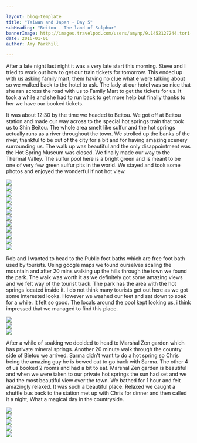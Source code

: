 ```yaml
---

layout: blog-template
title: "Taiwan and Japan - Day 5"
subHeading: "Beitou - The land of Sulphur"
bannerImage: http://images.travelpod.com/users/amynp/9.1452127244.tori-gate.jpg
date: 2016-01-01
author: Amy Parkhill

---
```

After a late night last night it was a very late start this morning. Steve and I tried to work out how to get our train tickets for tomorrow. This ended up with us asking family mart, them having no clue what e were talking about so we walked back to the hotel to ask. The lady at our hotel was so nice that she ran across the road with us to Family Mart to get the tickets for us. It took a while and she had to run back to get more help but finally thanks to her we have our booked tickets. 

It was about 12:30 by the time we headed to Beitou. We got off at Beitou station and made our way across to the special hot springs train that took us to Shin Beitou. The whole area smelt like sulfur and the hot springs actually runs as a river throughout the town. We strolled up the banks of the river, thankful to be out of the city for a bit and for having amazing scenery surrounding us. The walk up was beautiful and the only disappointment was the Hot Spring Museum was closed. We finally made our way to the Thermal Valley. The sulfur pool here is a bright green and is meant to be one of very few green sulfur pits in the world. We stayed and took some photos and enjoyed the wonderful if not hot view.

<div class="center-image"><img src="http://images.travelpod.com/users/amynp/9.1451688855.beitou-train.jpg" /></div>
<div class="center-image"><img src="http://images.travelpod.com/users/amynp/9.1451688855.notice-the-sign.jpg" /></div>
<div class="center-image"><img src="http://images.travelpod.com/users/amynp/9.1451688855.hot-spring-runs-through-town.jpg" /></div>
<div class="center-image"><img src="http://images.travelpod.com/users/amynp/9.1451688855.the-spring.jpg" /></div>
<div class="center-image"><img src="http://images.travelpod.com/users/amynp/9.1451688855.hot-spring-museum.jpg" /></div>
<div class="center-image"><img src="http://images.travelpod.com/users/amynp/9.1451688855.hot-spring.jpg" /></div>
<div class="center-image"><img src="http://images.travelpod.com/users/amynp/9.1451688855.thermal-valley-yay.jpg" /></div>
<div class="center-image"><img src="http://images.travelpod.com/users/amynp/9.1451688855.thermal-valley.jpg" /></div>
<div class="center-image"><img src="http://images.travelpod.com/users/amynp/9.1451688855.group-photo-at-the-thermal-valley.jpg" /></div>
<div class="center-image"><img src="http://images.travelpod.com/users/amynp/9.1451688855.anthony-at-thermal-valley.jpg" /></div>
<div class="center-image"><img src="http://images.travelpod.com/users/amynp/9.1451688855.me-at-thermal-valley.jpg" /></div>
<div class="center-image"><img src="http://images.travelpod.com/users/amynp/9.1451688855.view.jpg" /></div>

Rob and I wanted to head to the Public foot baths which are free foot bath used by tourists. Using google maps we found ourselves scaling the mountain and after 20 mins walking up the hills through the town we found the park. The walk was worth it as we definitely got some amazing views and we felt way of the tourist track. The park has the area with the hot springs located inside it. I do not think many tourists get out here as we got some interested looks. However we washed our feet and sat down to soak for a while. It felt so good. The locals around the pool kept looking us, i think impressed that we managed to find this place. 

<div class="center-image"><img src="http://images.travelpod.com/users/amynp/9.1451688855.view-from-top-of-mountain.jpg" /></div>
<div class="center-image"><img src="http://images.travelpod.com/users/amynp/9.1451688855.public-foot-bath.jpg" /></div>
<div class="center-image"><img src="http://images.travelpod.com/users/amynp/9.1451688855.only-tourists.jpg" /></div>

After a while of soaking we decided to head to Marshal Zen garden which has private mineral springs. Another 20 minute walk through the country side of Bietou we arrived. Sarma didn't want to do a hot spring so Chris being the amazing guy he is bowed out to go back with Sarma. The other 4 of us booked 2 rooms and had a bit to eat. Marshal Zen garden is beautiful and when we were taken to our private hot springs the sun had set and we had the most beautiful view over the town. We bathed for 1 hour and felt amazingly relaxed. It was such a beautiful place. Relaxed we caught a shuttle bus back to the station met up with Chris for dinner and then called it a night, What a magical day in the countryside. 

<div class="center-image"><img src="http://images.travelpod.com/users/amynp/9.1451688855.view-from-marshal-garden.jpg" /></div>
<div class="center-image"><img src="http://images.travelpod.com/users/amynp/9.1451688855.foot-baths.jpg" /></div>
<div class="center-image"><img src="http://images.travelpod.com/users/amynp/9.1451688855.spa-bath.jpg" /></div>
<div class="center-image"><img src="http://images.travelpod.com/users/amynp/9.1451688855.view-from-spring.jpg" /></div>
<div class="center-image"><img src="http://images.travelpod.com/users/amynp/9.1451688855.me-in-spring-room.jpg" /></div>
